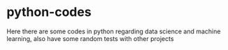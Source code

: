 # python-codes
Here there are some codes in python regarding data science and machine learning, also have some random tests with other projects
